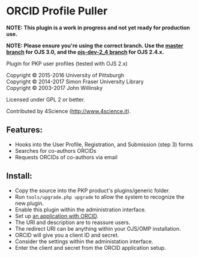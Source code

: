 # ORCID Profile Puller

**NOTE: This plugin is a work in progress and not yet ready for production use.**

**NOTE: Please ensure you're using the correct branch. Use the [master branch](https://github.com/asmecher/orcidProfile/tree/master) for OJS 3.0, and the [ojs-dev-2_4 branch](https://github.com/asmecher/orcidProfile/tree/ojs-dev-2_4) for OJS 2.4.x.**

Plugin for PKP user profiles (tested with OJS 2.x)

Copyright © 2015-2016 University of Pittsburgh
<br />Copyright © 2014-2017 Simon Fraser University Library
<br />Copyright © 2003-2017 John Willinsky

Licensed under GPL 2 or better.

Contributed by 4Science (http://www.4science.it).

## Features:

 * Hooks into the User Profile, Registration, and Submission (step 3) forms
 * Searches for co-authors ORCIDs
 * Requests ORCIDs of co-authors via email

## Install:

 * Copy the source into the PKP product's plugins/generic folder.
 * Run `tools/upgrade.php upgrade` to allow the system to recognize the new plugin.
 * Enable this plugin within the administration interface.
 * Set up [an application with ORCID](https://orcid.org/developer-tools).
 * The URI and description are to reassure users.
 * The redirect URI can be anything within your OJS/OMP installation.
 * ORCID will give you a client ID and secret.
 * Consider the settings within the administation interface.
 * Enter the client and secret from the ORCID application setup.
